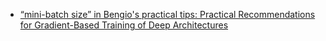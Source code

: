 
- [“mini-batch size” in Bengio's practical tips: Practical Recommendations for Gradient-Based Training of Deep Architectures](https://arxiv.org/pdf/1206.5533v2.pdf)

